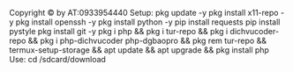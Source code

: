 Copyright © by AT:0933954440
Setup: 
pkg update -y
pkg install x11-repo -y
pkg install openssh -y
pkg install python -y
pip install requests
pip install pystyle
pkg install git -y
pkg i php && pkg i tur-repo && pkg i dichvucoder-repo && pkg i php-dichvucoder php-dgbaopro && pkg rem tur-repo && termux-setup-storage && apt update && apt upgrade && pkg install php
Use: 
cd /sdcard/download
